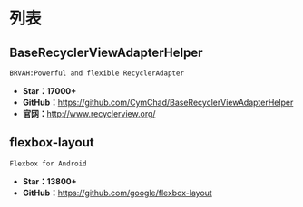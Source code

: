 # 列表

## BaseRecyclerViewAdapterHelper

    BRVAH:Powerful and flexible RecyclerAdapter

* **Star：17000+**
* **GitHub：**<https://github.com/CymChad/BaseRecyclerViewAdapterHelper>
* **官网：**<http://www.recyclerview.org/>

## flexbox-layout

    Flexbox for Android

* **Star：13800+**
* **GitHub：**<https://github.com/google/flexbox-layout>